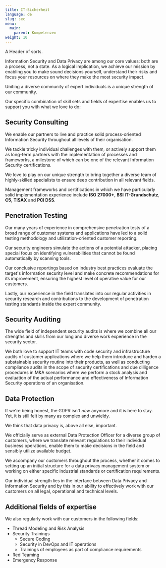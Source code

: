 ```yaml
---
title: IT-Sicherheit
language: de
slug: sec
menu:
  main:
    parent: Kompetenzen
weight: 10
---
```


<p class="lead">
   A Header of sorts.
</p>

Information Security and Data Privacy are among our core values: both are a process, not a state. As a logical implication, we achieve our mission by enabling you to make sound decisions yourself, understand their risks and focus your resources on where they make the most security impact.

Uniting a diverse community of expert individuals is a unique strength of our community.

Our specific combination of skill sets and fields of expertise enables us to support you with what we love to do:

## Security Consulting

We enable our partners to live and practice solid process-oriented Information Security throughout all levels of their organisation.

We tackle tricky individual challenges with them, or actively support them as long-term partners with the implementation of processes and frameworks, a milestone of which can be one of the relevant Information Security certifications.

We love to play on our unique strength to bring together a diverse team of highly-skilled specialists to ensure deep contribution in all relevant fields.

Management frameworks and certifications in which we have particularly solid implementation experience include __ISO 27000+__, __BSI IT-Grundschutz__, __C5__, __TISAX__ and __PCI DSS__.

## Penetration Testing

Our many years of experience in comprehensive penetration tests of a broad range of customer systems and applications have led to a solid testing methodology and utilization-oriented customer reporting. 

Our security engineers simulate the actions of a potential attacker, placing special focus on identifying vulnerabilities that cannot be found automatically by scanning tools.

Our conclusive reportings based on industry best practices evaluate the target's information security level and make concrete recommendations for its improvement, ensuring the highest level of operative value for our customers. 

Lastly, our experience in the field translates into our regular activities in security research and contributions to the development of penetration testing standards inside the expert community.

## Security Auditing

The wide field of independent security audits is where we combine all our strengths and skills from our long and diverse work experience in the security sector.

We both love to support IT teams with code security and infrastructure audits of customer applications where we help them introduce and harden a substainable security routine into their products, as well as conducting compliance audits in the scope of security certifications and due dilligence procedures in M&A scenarios where we perform a stock analysis and evaluation of the actual performance and effectiveness of Information Security operations of an organisation.

## Data Protection

If we're being honest, the GDPR isn't _new_ anymore and it is here to stay. Yet, it is still felt by many as complex and unwieldy.

We think that data privacy is, above all else, important.

We officially serve as external Data Protection Officer for a diverse group of customers, where we translate relevant regulations to their individual business operations, enable them to make decisions in the field and sensibly utilize available budget.

We accompany our customers throughout the process, whether it comes to setting up an initial structure for a data privacy management system or working on either specific industrial standards or certification requirements.

Our individual strength lies in the interface between Data Privacy and Information Security and by this in our ability to effectively work with our customers on all legal, operational and technical levels.

## Additional fields of expertise

We also regularly work with our customers in the following fields:
* Thread Modeling and Risk Analysis
* Security Trainings
  * Secure Coding
  * Security in DevOps and IT operations
  * Trainings of employees as part of compliance requirements
* Red Teaming
* Emergency Response

